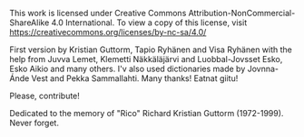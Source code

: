 <p>This work is licensed under Creative Commons Attribution-NonCommercial-ShareAlike 4.0 International. To view a copy of this license, visit <a href="https://creativecommons.org/licenses/by-nc-sa/4.0/">https://creativecommons.org/licenses/by-nc-sa/4.0/</a></p>

<p>First version by Kristian Guttorm, Tapio Ryhänen and Visa Ryhänen with the help from Juvva Lemet, Klemetti Näkkäläjärvi and Luobbal-Jovsset Esko, Esko Aikio and many others. I'v also used dictionaries made by Jovnna-Ánde Vest and Pekka Sammallahti. Many thanks! Eatnat giitu!</p>

<p>Please, contribute! </p>

<p>Dedicated to the memory of "Rico" Richard Kristian Guttorm (1972-1999). Never forget.</p>
